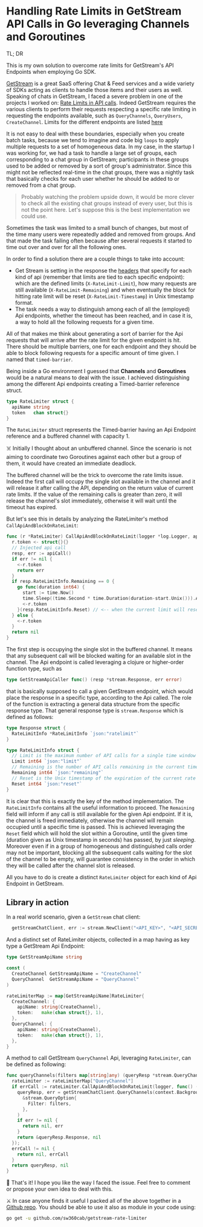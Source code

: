# Handling Rate Limits in GetStream API Calls in Go leveraging Channels and Goroutines

TL; DR

This is my own solution to overcome rate limits for GetStream's API Endpoints when employing Go SDK.

[GetStream](https://getstream.io/) is a great SaaS offering Chat & Feed services and a wide variety of SDKs acting as clients to handle those items and their users as well.
Speaking of chats in GetStream, I faced a severe problem in one of the projects I worked on: [Rate Limits in API calls](https://getstream.io/chat/docs/go-golang/rate_limits/?language=go).
Indeed GetStream requires the various clients to perform their requests respecting a specific rate limiting in requesting the endpoints available, such as `QueryChannels`, `QueryUsers`, `CreateChannel`. Limits for the different endpoints are listed [here](https://getstream.io/chat/docs/go-golang/rate_limits_table/?language=go)

It is not easy to deal with these boundaries, especially when you create batch tasks, because we tend to imagine and code big `loops` to apply multiple requests to a set of homogeneous data.
In my case, in  the startup I was working for, we had a task to handle a large set of groups, each corresponding to a chat group in GetStream; participants in these groups used to be added or removed by a sort of group's administrator. Since this might not be reflected real-time in the chat groups, there was a nightly task that basically checks for each user whether he should be added to or removed from a chat group.

> Probably watching the problem upside down, it would be more clever to check all the existing chat groups instead of every user, but this is not the point here. Let's suppose this is the best implementation we could use.

Sometimes the task was limited to a small bunch of changes, but most of the time many users were repeatedly added and removed from groups. And that made the task failing often because after several requests it started to time out over and over for all the following ones.

In order to find a solution there are a couple things to take into account:

* Get Stream is setting in the response the [headers](https://getstream.io/chat/docs/go-golang/rate_limits/?language=go#rate-limit-headers) that specify for each kind of api (remember that limits are tied to each specific endpoint): which are the defined limits (`X-RateLimit-Limit`), how many requests are still available (`X-RateLimit-Remaining`) and when eventually the block for hitting rate limit will be reset (`X-RateLimit-Timestamp`) in Unix timestamp format.
* The task needs a way to distinguish among each of all the (employed) Api endpoints, whether the timeout has been reached, and in case it is, a way to hold all the following requests for a given time.

All of that makes me think about generating a sort of barrier for the Api requests that will arrive after the rate limit for the given endpoint is hit. There should be multiple barriers, one for each endpoint and they should be able to block following requests for a specific amount of time given. I named that `timed-barrier`.

Being inside a Go environment I guessed that **Channels** and **Goroutines** would be a natural means to deal with the issue. I achieved distinguishing among the different Api endpoints creating a Timed-barrier reference struct.

```go
type RateLimiter struct {
  apiName string
  token   chan struct{}
}
```

The `RateLimiter` struct represents the Timed-barrier having an Api Endpoint reference and a buffered channel with capacity 1.

☠️ Initially I thought about an unbuffered channel. Since the scenario is not aiming to coordinate two Goroutines against each other but a group of them, it would have created an immediate deadlock.

The buffered channel will be the trick to overcome the rate limits issue. Indeed the first call will occupy the single slot available in the channel and it will release it after calling the API, depending on the return value of current rate limits. If the value of the remaining calls is greater than zero, it will release the channel's slot immediately, otherwise it will wait until the timeout has expired.

But let's see this in details by analyzing the RateLimiter's method `CallApiAndBlockOnRateLimit`:

```go
func (r *RateLimiter) CallApiAndBlockOnRateLimit(logger *log.Logger, apiCall GetStreamApiCaller) error {
  r.token <- struct{}{}
  // Injected api call
  resp, err := apiCall()
  if err != nil {
    <-r.token
    return err
  }
  if resp.RateLimitInfo.Remaining == 0 {
    go func(duration int64) {
      start := time.Now()
      time.Sleep((time.Second * time.Duration(duration-start.Unix())).Abs())
      <-r.token
    }(resp.RateLimitInfo.Reset) // <-- when the current limit will reset (Unix timestamp in seconds)
  } else {
    <-r.token
  }
  return nil
}
```

The first step is occupying the single slot in the buffered channel. It means that any subsequent call will be blocked waiting for an available slot in the channel.
The Api endpoint is called leveraging a clojure or higher-order function type, such as

```go
type GetStreamApiCaller func() (resp *stream.Response, err error)
```

that is basically supposed to call a given GetStream endpoint, which would place the response in a specific type, according to the Api called. The role of the function is extracting a general data structure from the specific response type.
That general response type is `stream.Response` which is defined as follows:

```go
type Response struct {
  RateLimitInfo *RateLimitInfo `json:"ratelimit"`
}

type RateLimitInfo struct {
  // Limit is the maximum number of API calls for a single time window (1 minute).
  Limit int64 `json:"limit"`
  // Remaining is the number of API calls remaining in the current time window (1 minute).
  Remaining int64 `json:"remaining"`
  // Reset is the Unix timestamp of the expiration of the current rate limit time window.
  Reset int64 `json:"reset"`
}
```

It is clear that this is exactly the key of the method implementation.
The `RateLimitInfo` contains all the useful information to proceed.
The `Remaining` field will inform if any call is still available for the given Api endpoint. If it is, the channel is freed immediately, otherwise the channel will remain occupied until a specific time is passed. This is achieved leveraging the `Reset` field which will hold the slot within a Goroutine, until the given time (duration given as Unix timestamp in seconds) has passed, by just _sleeping_.
Moreover even if in a group of homogeneous and distinguished calls order may not be important, blocking all the subsequent calls waiting for the slot of the channel to be empty, will guarantee consistency in the order in which they will be called after the channel slot is released.

All you have to do is create a distinct `RateLimiter` object for each kind of Api Endpoint in GetStream.

## Library in action

In a real world scenario, given a `GetStream` chat client:

```go
  getStreamChatClient, err := stream.NewClient("<API_KEY>", "<API_SECRET>")
```

And a distinct set of RateLimiter objects, collected in a map having as key type a GetStream Api Endpoint:

```go
type GetStreamApiName string

const (
  CreateChannel GetStreamApiName = "CreateChannel"
  QueryChannel  GetStreamApiName = "QueryChannel"
)

rateLimiterMap := map[GetStreamApiName]RateLimiter{
  CreateChannel: {
    apiName: string(CreateChannel),
    token:   make(chan struct{}, 1),
  },
  QueryChannel: {
    apiName: string(CreateChannel),
    token:   make(chan struct{}, 1),
  },
}
```

A method to call GetStream `QueryChannel` Api, leveraging `RateLimiter`, can be defined as following:

```go
func queryChannels(filters map[string]any) (queryResp *stream.QueryChannelsResponse, err error) {
  rateLimiter := rateLimiterMap["QueryChannel"]
  if errCall := rateLimiter.CallApiAndBlockOnRateLimit(logger, func() (resp *stream.Response, err error) {
    queryResp, err = getStreamChatClient.QueryChannels(context.Background(),
      &stream.QueryOption{
        Filter: filters,
      },
    )
    if err != nil {
      return nil, err
    }
    return &queryResp.Response, nil
  });
  errCall != nil {
    return nil, errCall
  }
  return queryResp, nil
}
```

🚀 That's it! I hope you like the way I faced the issue. Feel free to comment or propose your own idea to deal with this.

⚔️ In case anyone finds it useful I packed all of the above together in a [Github repo](https://github.com/sw360cab/getstream-rate-limiter).
You should be able to use it also as module in your code using:

```bash
go get -u github.com/sw360cab/getstream-rate-limiter
```
